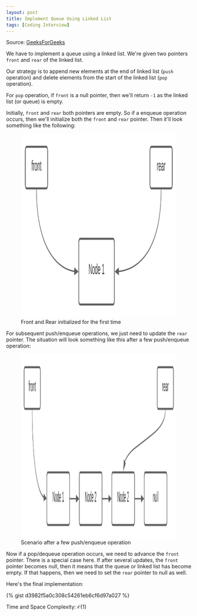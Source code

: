 ```yaml
---
layout: post
title: Implement Queue Using Linked List
tags: [Coding Interview]
---
```


Source: [GeeksForGeeks](https://practice.geeksforgeeks.org/problems/implement-queue-using-linked-list/1)

We have to implement a queue using a linked list. We're given two pointers ``front`` and ``rear`` of the linked list.

Our strategy is to append new elements at the end of linked list (``push`` operation) and delete elements from the start of the linked list (``pop`` operation). 

For ``pop`` operation, if ``front`` is a null pointer, then we'll return ``-1`` as the linked list (or queue) is empty.

Initially, ``front`` and ``rear`` both pointers are empty. So if a enqueue operation occurs, then we'll initialize both the ``front`` and ``rear`` pointer. Then it'll look something like the following:

<figure>
<img src="/assets/img/coding interview/queue using linked list.svg" width="800" height="500" class="center">
<figcaption> Front and Rear initialized for the first time </figcaption>  
</figure>

For subsequent push/enqueue operations, we just need to update the ``rear`` pointer. The situation will look something like this after a few push/enqueue operation:

<figure>
<img src="/assets/img/coding interview/queue using linked list 2.svg" width="800" height="500" class="center">
<figcaption> Scenario after a few push/enqueue operation </figcaption>  
</figure>

Now if a pop/dequeue operation occurs, we need to advance the ``front`` pointer. There is a special case here. If after several updates, the ``front`` pointer becomes null, then it means that the queue or linked list has become empty. If that happens, then we need to set the ``rear`` pointer to null as well.

Here's the final implementation:

{% gist d3982f5a0c308c54261eb6cf6d97a027 %}

Time and Space Complexity: $\mathcal{O(1)}$